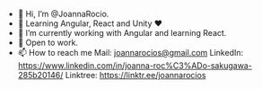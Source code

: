 - 👋 Hi, I’m @JoannaRocio.
- 👀 Learning Angular, React and Unity ♥
- 🌱 I’m currently working with Angular and learning React.
- 💞️ Open to work.
- 📫 How to reach me 
Mail: joannarocios@gmail.com
LinkedIn: https://www.linkedin.com/in/joanna-roc%C3%ADo-sakugawa-285b20146/
Linktree: https://linktr.ee/joannarocios
